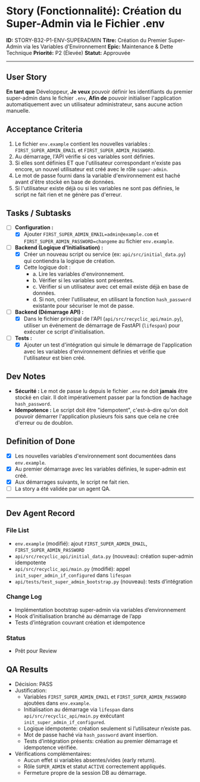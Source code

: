 # Story (Fonctionnalité): Création du Super-Admin via le Fichier .env

**ID:** STORY-B32-P1-ENV-SUPERADMIN
**Titre:** Création du Premier Super-Admin via les Variables d'Environnement
**Epic:** Maintenance & Dette Technique
**Priorité:** P2 (Élevée)
**Statut:** Approuvée

---

## User Story

**En tant que** Développeur,
**Je veux** pouvoir définir les identifiants du premier super-admin dans le fichier `.env`,
**Afin de** pouvoir initialiser l'application automatiquement avec un utilisateur administrateur, sans aucune action manuelle.

## Acceptance Criteria

1.  Le fichier `env.example` contient les nouvelles variables : `FIRST_SUPER_ADMIN_EMAIL` et `FIRST_SUPER_ADMIN_PASSWORD`.
2.  Au démarrage, l'API vérifie si ces variables sont définies.
3.  Si elles sont définies ET que l'utilisateur correspondant n'existe pas encore, un nouvel utilisateur est créé avec le rôle `super-admin`.
4.  Le mot de passe fourni dans la variable d'environnement est haché avant d'être stocké en base de données.
5.  Si l'utilisateur existe déjà ou si les variables ne sont pas définies, le script ne fait rien et ne génère pas d'erreur.

## Tasks / Subtasks

- [ ] **Configuration :**
    - [x] Ajouter `FIRST_SUPER_ADMIN_EMAIL=admin@example.com` et `FIRST_SUPER_ADMIN_PASSWORD=changeme` au fichier `env.example`.
- [ ] **Backend (Logique d'Initialisation) :**
    - [x] Créer un nouveau script ou service (ex: `api/src/initial_data.py`) qui contiendra la logique de création.
    - [x] Cette logique doit :
        - a. Lire les variables d'environnement.
        - b. Vérifier si les variables sont présentes.
        - c. Vérifier si un utilisateur avec cet email existe déjà en base de données.
        - d. Si non, créer l'utilisateur, en utilisant la fonction `hash_password` existante pour sécuriser le mot de passe.
- [ ] **Backend (Démarrage API) :**
    - [x] Dans le fichier principal de l'API (`api/src/recyclic_api/main.py`), utiliser un événement de démarrage de FastAPI (`lifespan`) pour exécuter ce script d'initialisation.
- [ ] **Tests :**
    - [x] Ajouter un test d'intégration qui simule le démarrage de l'application avec les variables d'environnement définies et vérifie que l'utilisateur est bien créé.

## Dev Notes

-   **Sécurité :** Le mot de passe lu depuis le fichier `.env` ne doit **jamais** être stocké en clair. Il doit impérativement passer par la fonction de hachage `hash_password`.
-   **Idempotence :** Le script doit être "idempotent", c'est-à-dire qu'on doit pouvoir démarrer l'application plusieurs fois sans que cela ne crée d'erreur ou de doublon.

## Definition of Done

- [x] Les nouvelles variables d'environnement sont documentées dans `env.example`.
- [x] Au premier démarrage avec les variables définies, le super-admin est créé.
- [x] Aux démarrages suivants, le script ne fait rien.
- [ ] La story a été validée par un agent QA.

---
## Dev Agent Record

### File List
- `env.example` (modifié): ajout `FIRST_SUPER_ADMIN_EMAIL`, `FIRST_SUPER_ADMIN_PASSWORD`
- `api/src/recyclic_api/initial_data.py` (nouveau): création super-admin idempotente
- `api/src/recyclic_api/main.py` (modifié): appel `init_super_admin_if_configured` dans `lifespan`
- `api/tests/test_super_admin_bootstrap.py` (nouveau): tests d’intégration

### Change Log
- Implémentation bootstrap super-admin via variables d’environnement
- Hook d’initialisation branché au démarrage de l’app
- Tests d’intégration couvrant création et idempotence

### Status
- Prêt pour Review

## QA Results

- Décision: PASS
- Justification:
  - Variables `FIRST_SUPER_ADMIN_EMAIL` et `FIRST_SUPER_ADMIN_PASSWORD` ajoutées dans `env.example`.
  - Initialisation au démarrage via `lifespan` dans `api/src/recyclic_api/main.py` exécutant `init_super_admin_if_configured`.
  - Logique idempotente: création seulement si l’utilisateur n’existe pas.
  - Mot de passe haché via `hash_password` avant insertion.
  - Tests d’intégration présents: création au premier démarrage et idempotence vérifiée.
- Vérifications complémentaires:
  - Aucun effet si variables absentes/vides (early return).
  - Rôle `SUPER_ADMIN` et statut `ACTIVE` correctement appliqués.
  - Fermeture propre de la session DB au démarrage.
